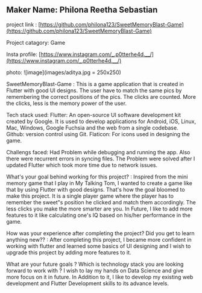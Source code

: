 ## Maker Name: Philona Reetha Sebastian

project link : [https://github.com/philona123/SweetMemoryBlast-Game](https://github.com/philona123/SweetMemoryBlast-Game)  

Project catagory: Game


Insta profile: [https://www.instagram.com/_.p0tterhe4d.__/](https://www.instagram.com/_.p0tterhe4d.__/)


photo: ![image](images/aditya.jpg = 250x250)


SweetMemoryBlast-Game : This is a game application that is created in Flutter with good UI designs. The user have to match the same pics by remembering the correct positions of the pics. The clicks are counted. More the clicks, less is the memory power of the user.

Tech stack used:  Flutter: An open-source UI software development kit created by Google. It is used to develop applications for Android, iOS, Linux, Mac, Windows, Google Fuchsia and the web from a single codebase. Github: version control using Git. Flaticon: For icons used in designing the game.

Challengs faced:  Had Problem while debugging and running the app. Also there were recurrent errors in syncing files. The Problem were solved after I updated Flutter which took more time due to network issues.

What's your goal behind working for this project? : Inspired from the mini memory game that I play in My Talking Tom, I wanted to create a game like that by using Flutter with good designs. That's how the goal bloomed to make this project. It is a single player game where the player has to remember the sweet"s position he clicked and match them accordingly. The less clicks you make the more smarter are you. In Future, I like to add more features to it like calculating one's IQ based on his/her performance in the game.


How was your experience after completing the project? Did you get to learn anything new?? :  After completing this project, I became more confident in working with flutter and learned some basics of UI designing and I wish to upgrade this project by adding more features to it.

What are your future goals ? Which is technology stack you are looking forward to work with ?
I wish to lay my hands on Data Science and give more focus on it in future. In Addition to it, I like to develop my existing web development and Flutter Development skills to its advance levels.



